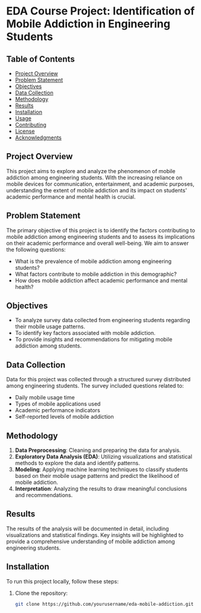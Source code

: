 # EDA Course Project: Identification of Mobile Addiction in Engineering Students

## Table of Contents
- [Project Overview](#project-overview)
- [Problem Statement](#problem-statement)
- [Objectives](#objectives)
- [Data Collection](#data-collection)
- [Methodology](#methodology)
- [Results](#results)
- [Installation](#installation)
- [Usage](#usage)
- [Contributing](#contributing)
- [License](#license)
- [Acknowledgments](#acknowledgments)

## Project Overview
This project aims to explore and analyze the phenomenon of mobile addiction among engineering students. With the increasing reliance on mobile devices for communication, entertainment, and academic purposes, understanding the extent of mobile addiction and its impact on students' academic performance and mental health is crucial.

## Problem Statement
The primary objective of this project is to identify the factors contributing to mobile addiction among engineering students and to assess its implications on their academic performance and overall well-being. We aim to answer the following questions:
- What is the prevalence of mobile addiction among engineering students?
- What factors contribute to mobile addiction in this demographic?
- How does mobile addiction affect academic performance and mental health?

## Objectives
- To analyze survey data collected from engineering students regarding their mobile usage patterns.
- To identify key factors associated with mobile addiction.
- To provide insights and recommendations for mitigating mobile addiction among students.

## Data Collection
Data for this project was collected through a structured survey distributed among engineering students. The survey included questions related to:
- Daily mobile usage time
- Types of mobile applications used
- Academic performance indicators
- Self-reported levels of mobile addiction

## Methodology
1. **Data Preprocessing**: Cleaning and preparing the data for analysis.
2. **Exploratory Data Analysis (EDA)**: Utilizing visualizations and statistical methods to explore the data and identify patterns.
3. **Modeling**: Applying machine learning techniques to classify students based on their mobile usage patterns and predict the likelihood of mobile addiction.
4. **Interpretation**: Analyzing the results to draw meaningful conclusions and recommendations.

## Results
The results of the analysis will be documented in detail, including visualizations and statistical findings. Key insights will be highlighted to provide a comprehensive understanding of mobile addiction among engineering students.

## Installation
To run this project locally, follow these steps:
1. Clone the repository:
   ```bash
   git clone https://github.com/yourusername/eda-mobile-addiction.git

